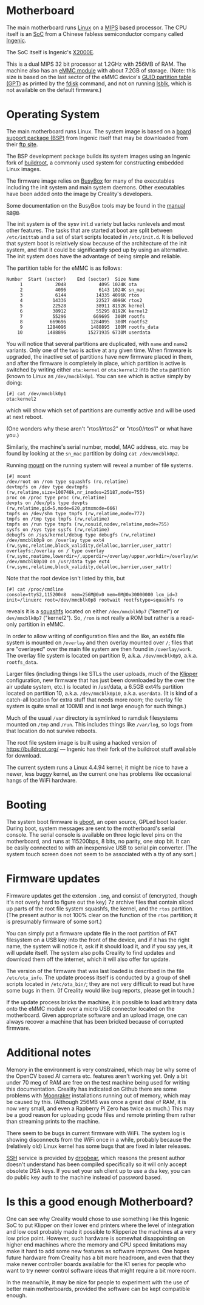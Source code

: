 # Motherboard

The main motherboard runs
[Linux](https://en.wikipedia.org/wiki/Linux) on a
[MIPS](https://en.wikipedia.org/wiki/MIPS_architecture) based
processor. The CPU itself is an
[SoC](https://en.wikipedia.org/wiki/System_on_a_chip) from a Chinese
fabless semiconductor company called
[Ingenic](https://en.wikipedia.org/wiki/Ingenic_Semiconductor).

The SoC itself is Ingenic's
[X2000E](http://www.ingenic.com.cn/en/?product/id/21.html).

This is a dual MIPS 32 bit processor at 1.2GHz with 256MB of RAM. The
machine also has an [eMMC
module](https://en.wikipedia.org/wiki/MultiMediaCard#eMMC) with about
7.2GB of storage. (Note: this size is based on the last sector of the
eMMC device's [GUID partition table
(GPT)](https://en.wikipedia.org/wiki/GUID_Partition_Table) as printed
by the [fdisk](https://man7.org/linux/man-pages/man8/fdisk.8.html)
command, and not on running
[lsblk](https://linux.die.net/man/8/lsblk), which is not available on
the default firmware.)

# Operating System

The main motherboard runs Linux. The system image is based on a
[board support package (BSP)](https://en.wikipedia.org/wiki/Board_support_package) from
Ingenic itself that may be downloaded from their
[ftp site](ftp://ftp.ingenic.com.cn/).

The BSP development package builds its system images using an Ingenic
fork of [buildroot](https://buildroot.org/), a commonly used system
for constructing embedded Linux images.

The firmware image relies on
[BusyBox](https://en.wikipedia.org/wiki/BusyBox) for many of the
executables including the init system and main system daemons.  Other
executables have been added onto the image by Creality's developers.

Some documentation on the BusyBox tools may be found in the
[manual page](https://man.archlinux.org/man/busybox.1.en). 

The init system is of the sysv init.d variety but lacks runlevels and
most other features. The tasks that are started at boot are split
between `/etc/inittab` and a set of start scripts located in
`/etc/init.d`. It is believed that system boot is relatively slow
because of the architecture of the init system, and that it could be
significantly sped up by using an alternative. The init system does
have the advantage of being simple and reliable.

The partition table for the eMMC is as follows:

```
Number  Start (sector)    End (sector)  Size Name
     1            2048            4095 1024K ota
     2            4096            6143 1024K sn_mac
     3            6144           14335 4096K rtos
     4           14336           22527 4096K rtos2
     5           22528           38911 8192K kernel
     6           38912           55295 8192K kernel2
     7           55296          669695  300M rootfs
     8          669696         1284095  300M rootfs2
     9         1284096         1488895  100M rootfs_data
    10         1488896        15271935 6730M userdata
```

You will notice that several partitions are duplicated, with `name`
and `name2` variants. Only one of the two is active at any given
time. When firmware is upgraded, the inactive set of partitions have
new firmware placed in them, and after the firmware is completely in
place, which partition is active is switched by writing either
`ota:kernel` or `ota:kernel2` into the `ota` partition (known to Linux
as `/dev/mmcblk0p1`. You can see which is active simply by doing:

```
[#] cat /dev/mmcblk0p1
ota:kernel2
```

which will show which set of partitions are currently active and will
be used at next reboot.

(One wonders why these aren't "rtos1/rtos2" or "rtos0/rtos1" or what
have you.)


Similarly, the machine's serial number, model, MAC address, etc. may be
found by looking at the `sn_mac` partition by doing `cat /dev/mmcblk0p2`.

Running [mount](https://man7.org/linux/man-pages/man8/mount.8.html) on
the running system will reveal a number of file systems.

```
[#] mount
/dev/root on /rom type squashfs (ro,relatime)
devtmpfs on /dev type devtmpfs (rw,relatime,size=100748k,nr_inodes=25187,mode=755)
proc on /proc type proc (rw,relatime)
devpts on /dev/pts type devpts (rw,relatime,gid=5,mode=620,ptmxmode=666)
tmpfs on /dev/shm type tmpfs (rw,relatime,mode=777)
tmpfs on /tmp type tmpfs (rw,relatime)
tmpfs on /run type tmpfs (rw,nosuid,nodev,relatime,mode=755)
sysfs on /sys type sysfs (rw,relatime)
debugfs on /sys/kernel/debug type debugfs (rw,relatime)
/dev/mmcblk0p9 on /overlay type ext4 (rw,sync,relatime,block_validity,delalloc,barrier,user_xattr)
overlayfs:/overlay on / type overlay (rw,sync,noatime,lowerdir=/,upperdir=/overlay/upper,workdir=/overlay/work)
/dev/mmcblk0p10 on /usr/data type ext4 (rw,sync,relatime,block_validity,delalloc,barrier,user_xattr)
```

Note that the root device isn't listed by this, but

```
[#] cat /proc/cmdline
console=ttyS2,115200n8  mem=256M@0x0 mem=0M@0x30000000 lcm_id=3  init=/linuxrc root=/dev/mmcblk0p8 rootwait rootfstype=squashfs ro
```

reveals it is a
[squashfs](https://docs.kernel.org/filesystems/squashfs.html) located
on either `/dev/mmcblk0p7` ("kernel") or `dev/mmcblk0p7`
("kernel2"). So, `/rom` is not really a ROM but rather is a read-only
partition in eMMC.

In order to allow writing of configuration files and the like, an
ext4fs file system is mounted on `/overlay` and then overlay mounted
over `/`; files that are "overlayed" over the main file system are
then found in `/overlay/work`. The overlay file system is located on
partition 9, a.k.a. `/dev/mmcblk0p9`, a.k.a. `rootfs_data`.

Larger files (including things like STLs the user uploads, much of the
[Klipper](https://www.klipper3d.org/) configuration, new firmware that
has just been downloaded by the over the air update system, etc.) is
located in /usr/data, a 6.5GB ext4fs partition located on partition
10, a.k.a. `/dev/mmcblk0p10`, a.k.a. `userdata`.  (It is kind of a
catch-all location for extra stuff that needs more room; the overlay
file system is quite small at 100MB and is not large enough for such
things.)

Much of the usual `/var` directory is symlinked to ramdisk filesystems
mounted on `/tmp` and `/run`. This includes things like `/var/log`, so
logs from that location do not survive reboots.


The root file system image is built using a hacked version of
https://buildroot.org/ — Ingenic has their fork of the buildroot stuff
available for download.


The current system runs a Linux 4.4.94 kernel; it might be nice
to have a newer, less buggy kernel, as the current one has problems
like occasional hangs of the WiFi hardware.

# Booting

The system boot firmware is
[uboot](https://en.wikipedia.org/wiki/Das_U-Boot), an open source,
GPLed boot loader. During boot, system messages are sent to the
motherboard's serial console. The serial console is available on three
logic level pins on the motherboard, and runs at 115200bps, 8 bits, no
parity, one stop bit. It can be easily connected to with an
inexpensive USB to serial pin converter. (The system touch screen does
not seem to be associated with a tty of any sort.)

# Firmware updates

Firmware updates get the extension `.img`, and consist of (encrypted,
though it's not overly hard to figure out the key) 7z archive files
that contain sliced up parts of the root file system squashfs,
the kernel, and the `rtos` partition. (The present author is not 100%
clear on the function of the `rtos` partition; it is presumably
firmware of some sort.)

You can simply put a firmware update file in the root partition of FAT
filesystem on a USB key into the front of the device, and if it has
the right name, the system will notice it, ask if it should load it,
and if you say yes, it will update itself. The system also polls
Creality to find updates and download them off the internet, which it
will also offer for update.

The version of the firmware that was last loaded is described in the
file `/etc/ota_info`. The update process itself is conducted by
a group of shell scripts located in `/etc/ota_bin/`; they are not very
difficult to read but have some bugs in them. (If Creality would like
bug reports, please get in touch.)

If the update process bricks the machine, it is possible to load
arbitrary data onto the eMMC module over a micro USB connector located
on the motherboard. Given appropriate software and an upload image,
one can always recover a machine that has been bricked because of
corrupted firmware.

# Additional notes

Memory in the environment is very constrained, which may be why some
of the OpenCV based AI camera etc. features aren't working yet. Only a
bit under 70 meg of RAM are free on the test machine being used for
writing this documentation. Creality has indicated on Github there are
some problems with [Moonraker](https://github.com/Arksine/moonraker)
installations running out of memory, which may be caused by
this. (Although 256MB was once a great deal of RAM, it is now very
small, and even a Rapberry Pi Zero has twice as much.) This may be a
good reason for uploading gcode files and remote printing them rather
than streaming prints to the machine.

There seem to be bugs in current firmware with WiFi. The system log is
showing disconnects from the WiFi once in a while, probably because
the (relatively old) Linux kernel has some bugs that are fixed in
later releases.

[SSH](https://en.wikipedia.org/wiki/Secure_Shell) service is provided
by [dropbear](https://en.wikipedia.org/wiki/Dropbear_(software)),
which reasons the present author doesn't understand has been compiled
specifically so it will only accept obsolete DSA keys. If you set your
ssh client up to use a dsa key, you can do public key auth to the
machine instead of password based.

# Is this a good enough Motherboard?

One can see why Creality would chose to use something like this
Ingenic SoC to put Klipper on their lower end printers where the level
of integration and low cost probably made it possible to Klipperize
the machines at a very low price point. However, such hardware is
somewhat disappointing on higher end machines where the memory and CPU
speed limitations may make it hard to add some new features as
software improves. One hopes future hardware from Creality has a bit
more headroom, and even that they make newer controller boards
available for the K1 series for people who want to try newer control
software ideas that might require a bit more room.

In the meanwhile, it may be nice for people to experiment with the use
of better main motherboards, provided the software can be kept
compatible enough.
